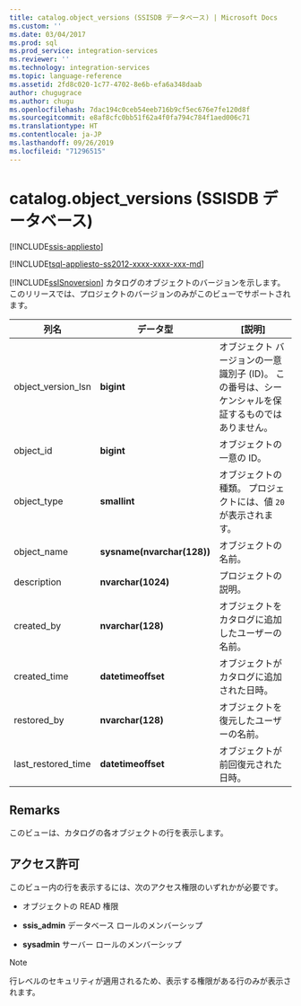 ```yaml
---
title: catalog.object_versions (SSISDB データベース) | Microsoft Docs
ms.custom: ''
ms.date: 03/04/2017
ms.prod: sql
ms.prod_service: integration-services
ms.reviewer: ''
ms.technology: integration-services
ms.topic: language-reference
ms.assetid: 2fd8c020-1c77-4702-8e6b-efa6a348daab
author: chugugrace
ms.author: chugu
ms.openlocfilehash: 7dac194c0ceb54eeb716b9cf5ec676e7fe120d8f
ms.sourcegitcommit: e8af8cfc0bb51f62a4f0fa794c784f1aed006c71
ms.translationtype: HT
ms.contentlocale: ja-JP
ms.lasthandoff: 09/26/2019
ms.locfileid: "71296515"
---
```

# <a name="catalogobject_versions-ssisdb-database"></a>catalog.object_versions (SSISDB データベース)

[!INCLUDE[ssis-appliesto](../../includes/ssis-appliesto-ssvrpluslinux-asdb-asdw-xxx.md)]


[!INCLUDE[tsql-appliesto-ss2012-xxxx-xxxx-xxx-md](../../includes/tsql-appliesto-ss2012-xxxx-xxxx-xxx-md.md)]

  [!INCLUDE[ssISnoversion](../../includes/ssisnoversion-md.md)] カタログのオブジェクトのバージョンを示します。 このリリースでは、プロジェクトのバージョンのみがこのビューでサポートされます。  
  
|列名|データ型|[説明]|  
|-----------------|---------------|-----------------|  
|object_version_lsn|**bigint**|オブジェクト バージョンの一意識別子 (ID)。 この番号は、シーケンシャルを保証するものではありません。|  
|object_id|**bigint**|オブジェクトの一意の ID。|  
|object_type|**smallint**|オブジェクトの種類。 プロジェクトには、値 `20` が表示されます。|  
|object_name|**sysname(nvarchar(128))**|オブジェクトの名前。|  
|description|**nvarchar(1024)**|プロジェクトの説明。|  
|created_by|**nvarchar(128)**|オブジェクトをカタログに追加したユーザーの名前。|  
|created_time|**datetimeoffset**|オブジェクトがカタログに追加された日時。|  
|restored_by|**nvarchar(128)**|オブジェクトを復元したユーザーの名前。|  
|last_restored_time|**datetimeoffset**|オブジェクトが前回復元された日時。|  
  
## <a name="remarks"></a>Remarks  
 このビューは、カタログの各オブジェクトの行を表示します。  
  
## <a name="permissions"></a>アクセス許可  
 このビュー内の行を表示するには、次のアクセス権限のいずれかが必要です。  
  
-   オブジェクトの READ 権限  
  
-   **ssis_admin** データベース ロールのメンバーシップ  
  
-   **sysadmin** サーバー ロールのメンバーシップ  
  
> [!NOTE]  
>  行レベルのセキュリティが適用されるため、表示する権限がある行のみが表示されます。  
  
  
